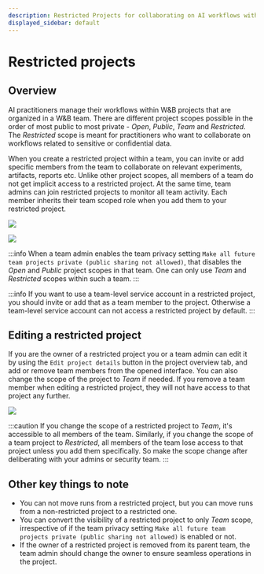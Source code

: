 ```yaml
---
description: Restricted Projects for collaborating on AI workflows with sensitive data
displayed_sidebar: default
---
```


# Restricted projects

## Overview

AI practitioners manage their workflows within W&B projects that are organized in a W&B team. There are different project scopes possible in the order of most public to most private - _Open_, _Public_, _Team_ and _Restricted_. The _Restricted_ scope is meant for practitioners who want to collaborate on workflows related to sensitive or confidential data.

When you create a restricted project within a team, you can invite or add specific members from the team to collaborate on relevant experiments, artifacts, reports etc. Unlike other project scopes, all members of a team do not get implicit access to a restricted project. At the same time, team admins can join restricted projects to monitor all team activity. Each member inherits their team scoped role when you add them to your restricted project.

![](/images/hosting/restricted_project_1.png)

![](/images/hosting/restricted_project_2.png)

:::info
When a team admin enables the team privacy setting `Make all future team projects private (public sharing not allowed)`, that disables the _Open_ and _Public_ project scopes in that team. One can only use _Team_ and _Restricted_ scopes within such a team.
:::

:::info
If you want to use a team-level service account in a restricted project, you should invite or add that as a team member to the project. Otherwise a team-level service account can not access a restricted project by default.
:::

## Editing a restricted project

If you are the owner of a restricted project you or a team admin can edit it by using the `Edit project details` button in the project overview tab, and add or remove team members from the opened interface. You can also change the scope of the project to _Team_ if needed. If you remove a team member when editing a restricted project, they will not have access to that project any further.

![](/images/hosting/restricted_project_edit.png)

:::caution
If you change the scope of a restricted project to _Team_, it's accessible to all members of the team. Similarly, if you change the scope of a team project to _Restricted_, all members of the team lose access to that project unless you add them specifically. So make the scope change after deliberating with your admins or security team.
:::

## Other key things to note

* You can not move runs from a restricted project, but you can move runs from a non-restricted project to a restricted one.
* You can convert the visibility of a restricted project to only _Team_ scope, irrespective of if the team privacy setting `Make all future team projects private (public sharing not allowed)` is enabled or not.
* If the owner of a restricted project is removed from its parent team, the team admin should change the owner to ensure seamless operations in the project.
